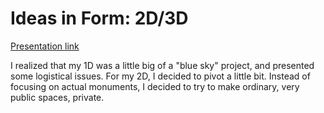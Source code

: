 # Ideas in Form: 2D/3D
[Presentation link](https://docs.google.com/a/newschool.edu/presentation/d/1DlU1ifJU4Szr_3HE2Fe1ZREsVzelyD1OYcbs4OpOyOw/edit?usp=sharing)

I realized that my 1D was a little big of a "blue sky" project, and presented some logistical issues. For my 2D, I decided to pivot a little bit. Instead of focusing on actual monuments, I decided to try to make ordinary, very public spaces, private. 

